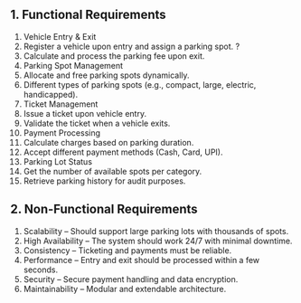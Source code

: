 ## 1. Functional Requirements

1.    Vehicle Entry & Exit
2.    Register a vehicle upon entry and assign a parking spot. ?
3.    Calculate and process the parking fee upon exit.
4.    Parking Spot Management
5.    Allocate and free parking spots dynamically.
6.    Different types of parking spots (e.g., compact, large, electric, handicapped).
7.    Ticket Management
8.    Issue a ticket upon vehicle entry.
9.    Validate the ticket when a vehicle exits.
10.    Payment Processing
11.    Calculate charges based on parking duration.
12.    Accept different payment methods (Cash, Card, UPI).
13.    Parking Lot Status
14.    Get the number of available spots per category.
15.    Retrieve parking history for audit purposes.

## 2. Non-Functional Requirements

1.    Scalability – Should support large parking lots with thousands of spots.
2.    High Availability – The system should work 24/7 with minimal downtime.
3.    Consistency – Ticketing and payments must be reliable.
4.    Performance – Entry and exit should be processed within a few seconds.
5.    Security – Secure payment handling and data encryption.
6.    Maintainability – Modular and extendable architecture.